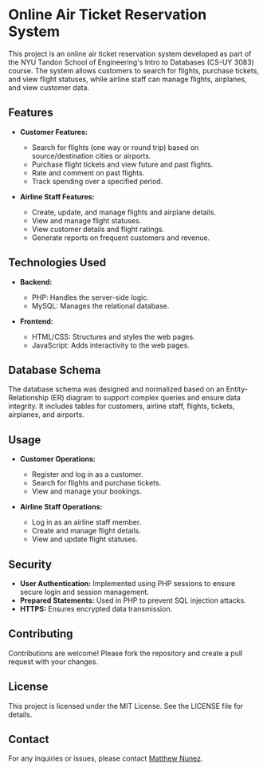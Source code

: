 # Online Air Ticket Reservation System

This project is an online air ticket reservation system developed as part of the NYU Tandon School of Engineering's Intro to Databases (CS-UY 3083) course. The system allows customers to search for flights, purchase tickets, and view flight statuses, while airline staff can manage flights, airplanes, and view customer data.

## Features

- **Customer Features:**
  - Search for flights (one way or round trip) based on source/destination cities or airports.
  - Purchase flight tickets and view future and past flights.
  - Rate and comment on past flights.
  - Track spending over a specified period.

- **Airline Staff Features:**
  - Create, update, and manage flights and airplane details.
  - View and manage flight statuses.
  - View customer details and flight ratings.
  - Generate reports on frequent customers and revenue.

## Technologies Used

- **Backend:**
  - PHP: Handles the server-side logic.
  - MySQL: Manages the relational database.

- **Frontend:**
  - HTML/CSS: Structures and styles the web pages.
  - JavaScript: Adds interactivity to the web pages.

## Database Schema

The database schema was designed and normalized based on an Entity-Relationship (ER) diagram to support complex queries and ensure data integrity. It includes tables for customers, airline staff, flights, tickets, airplanes, and airports.

## Usage

- **Customer Operations:**
  - Register and log in as a customer.
  - Search for flights and purchase tickets.
  - View and manage your bookings.

- **Airline Staff Operations:**
  - Log in as an airline staff member.
  - Create and manage flight details.
  - View and update flight statuses.

## Security

- **User Authentication:** Implemented using PHP sessions to ensure secure login and session management.
- **Prepared Statements:** Used in PHP to prevent SQL injection attacks.
- **HTTPS:** Ensures encrypted data transmission.

## Contributing

Contributions are welcome! Please fork the repository and create a pull request with your changes.

## License

This project is licensed under the MIT License. See the LICENSE file for details.

## Contact

For any inquiries or issues, please contact [Matthew Nunez](mailto:mn3040@nyu.edu).


